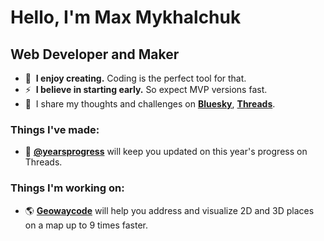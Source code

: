 Hello, I'm Max Mykhalchuk
=========================

Web Developer and Maker
-----------------------

* 🦄  **I enjoy creating.** Coding is the perfect tool for that.
* ⚡  **I believe in starting early.** So expect MVP versions fast.
* 💭  I share my thoughts and challenges on [**Bluesky**](https://bsky.app/profile/s1mpson.bsky.social), [**Threads**](https://www.threads.net/@s1mpsondev).

### Things I've made:

* 🤖 [**@yearsprogress**](https://www.threads.net/@yearsprogress) will keep you updated on this year's progress on Threads.

### Things I'm working on:

* 🌎 [**Geowaycode**](https://www.geowaycode.com/) will help you address and visualize 2D and 3D places on a map up to 9 times faster.
